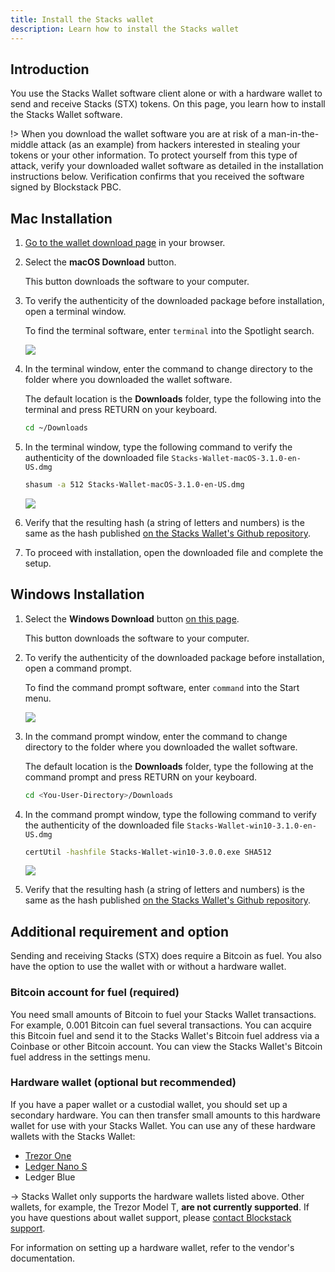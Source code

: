 ```yaml
---
title: Install the Stacks wallet
description: Learn how to install the Stacks wallet
---
```


## Introduction

You use the Stacks Wallet software client alone or with a hardware wallet to send and receive
Stacks (STX) tokens. On this page, you learn how to install the Stacks Wallet software.

!> When you download the wallet software you are at risk of
a man-in-the-middle attack (as an example) from hackers interested in stealing
your tokens or your other information. To protect yourself from this type of
attack, verify your downloaded wallet software as detailed in the installation
instructions below. Verification confirms that you received the software signed
by Blockstack PBC.

## Mac Installation

1. [Go to the wallet download page](https://wallet.blockstack.org) in your browser.
2. Select the **macOS Download** button.

   This button downloads the software to your computer.

3. To verify the authenticity of the downloaded package before installation, open a terminal window.

   To find the terminal software, enter `terminal` into the Spotlight search.

   ![](/images/mac-terminal.png)

4. In the terminal window, enter the command to change directory to the folder where you downloaded the wallet software.

   The default location is the **Downloads** folder, type the following into the terminal and press RETURN on your keyboard.

   ```bash
   cd ~/Downloads
   ```

5. In the terminal window, type the following command to verify the authenticity of the downloaded file `Stacks-Wallet-macOS-3.1.0-en-US.dmg`

   ```bash
   shasum -a 512 Stacks-Wallet-macOS-3.1.0-en-US.dmg
   ```

   ![](/images/mac-shasum.png)

6. Verify that the resulting hash (a string of letters and numbers) is the same as the hash published [on the Stacks Wallet's Github repository](https://github.com/blockstack/stacks-wallet/releases).

7. To proceed with installation, open the downloaded file and complete the setup.

## Windows Installation

1. Select the **Windows Download** button [on this page](https://wallet.blockstack.org/).

   This button downloads the software to your computer.

2. To verify the authenticity of the downloaded package before installation, open a command prompt.

   To find the command prompt software, enter `command` into the Start menu.

   ![](/images/windows-cmd.png)

3. In the command prompt window, enter the command to change directory to the folder where you downloaded the wallet software.

   The default location is the **Downloads** folder, type the following at the command prompt and press RETURN on your keyboard.

   ```bash
   cd <You-User-Directory>/Downloads
   ```

4. In the command prompt window, type the following command to verify the authenticity of the downloaded file `Stacks-Wallet-win10-3.1.0-en-US.dmg`

   ```bash
   certUtil -hashfile Stacks-Wallet-win10-3.0.0.exe SHA512
   ```

   ![](/images/windows-certutil.png)

5. Verify that the resulting hash (a string of letters and numbers) is the same as the hash published [on the Stacks Wallet's Github repository](https://github.com/blockstack/stacks-wallet/releases).

## Additional requirement and option

Sending and receiving Stacks (STX) does require a Bitcoin as fuel.
You also have the option to use the wallet with or without a hardware wallet.

### Bitcoin account for fuel (required)

You need small amounts of Bitcoin to fuel your Stacks Wallet transactions. For example, 0.001 Bitcoin can fuel several transactions. You can acquire this Bitcoin fuel and send it to the Stacks Wallet's Bitcoin fuel address via a Coinbase or other Bitcoin account. You can view the Stacks Wallet's Bitcoin fuel address in the settings menu.

### Hardware wallet (optional but recommended)

If you have a paper wallet or a custodial wallet, you should set up a secondary hardware. You can then transfer small amounts to this hardware wallet for use with your Stacks Wallet. You can use any of these hardware wallets with the Stacks Wallet:

- [Trezor One](https://trezor.io/)
- [Ledger Nano S](https://www.ledger.com/)
- Ledger Blue

-> Stacks Wallet only supports the hardware wallets listed above. Other wallets, for example, the Trezor Model T, **are not currently supported**. If you have questions about wallet support, please [contact Blockstack support](mailto:support@blockstack.org).

For information on setting up a hardware wallet, refer to the vendor's
documentation.
